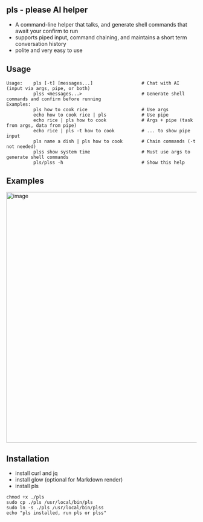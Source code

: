 ## pls - please AI helper
- A command-line helper that talks, and generate shell commands that await your confirm to run 
- supports piped input, command chaining, and maintains a short term conversation history
- polite and very easy to use 

## Usage
```
Usage:    pls [-t] [messages...]                  # Chat with AI (input via args, pipe, or both)
          plss <messages...>                      # Generate shell commands and confirm before running
Examples:        
          pls how to cook rice                    # Use args
          echo how to cook rice | pls             # Use pipe
          echo rice | pls how to cook             # Args + pipe (task from args, data from pipe)
          echo rice | pls -t how to cook          # ... to show pipe input
          pls name a dish | pls how to cook       # Chain commands (-t not needed)  
          plss show system time                   # Must use args to generate shell commands
          pls/plss -h                             # Show this help
```

## Examples
<img width="830" height="664" alt="image" src="https://github.com/user-attachments/assets/b5086fe7-7bde-4bf4-b978-2490a314c7d1" />


## Installation
- install curl and jq
- install glow (optional for Markdown render)
- install pls
```
chmod +x ./pls
sudo cp ./pls /usr/local/bin/pls
sudo ln -s ./pls /usr/local/bin/plss
echo "pls installed, run pls or plss"
```
